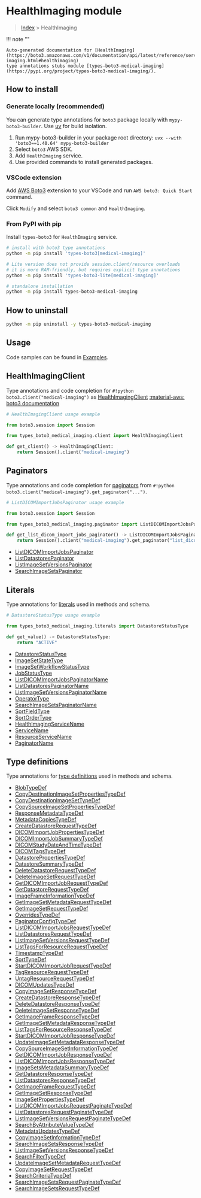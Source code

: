 #  HealthImaging module

> [Index](../README.md) > HealthImaging

!!! note ""

    Auto-generated documentation for [HealthImaging](https://boto3.amazonaws.com/v1/documentation/api/latest/reference/services/medical-imaging.html#healthimaging)
    type annotations stubs module [types-boto3-medical-imaging](https://pypi.org/project/types-boto3-medical-imaging/).

## How to install

### Generate locally (recommended)

You can generate type annotations for `boto3` package locally with `mypy-boto3-builder`.
Use [uv](https://docs.astral.sh/uv/getting-started/installation/) for build isolation.

1. Run mypy-boto3-builder in your package root directory: `uvx --with 'boto3==1.40.64' mypy-boto3-builder`
1. Select `boto3` AWS SDK.
1. Add `HealthImaging` service.
1. Use provided commands to install generated packages.


### VSCode extension

Add [AWS Boto3](https://marketplace.visualstudio.com/items?itemName=Boto3typed.boto3-ide)
extension to your VSCode and run `AWS boto3: Quick Start` command.

Click `Modify` and select `boto3 common` and `HealthImaging`.


### From PyPI with pip

Install `types-boto3` for `HealthImaging` service.

```bash
# install with boto3 type annotations
python -m pip install 'types-boto3[medical-imaging]'

# Lite version does not provide session.client/resource overloads
# it is more RAM-friendly, but requires explicit type annotations
python -m pip install 'types-boto3-lite[medical-imaging]'

# standalone installation
python -m pip install types-boto3-medical-imaging
```



## How to uninstall

```bash
python -m pip uninstall -y types-boto3-medical-imaging
```

## Usage

Code samples can be found in [Examples](./usage.md).

## HealthImagingClient

Type annotations and code completion for  `#!python boto3.client("medical-imaging")` as [HealthImagingClient](./client.md)
[:material-aws: boto3 documentation](https://boto3.amazonaws.com/v1/documentation/api/latest/reference/services/medical-imaging.html#HealthImaging.Client)

```python
# HealthImagingClient usage example

from boto3.session import Session

from types_boto3_medical_imaging.client import HealthImagingClient

def get_client() -> HealthImagingClient:
    return Session().client("medical-imaging")
```


## Paginators

Type annotations and code completion for [paginators](./paginators.md)
from `#!python boto3.client("medical-imaging").get_paginator("...")`.

```python
# ListDICOMImportJobsPaginator usage example

from boto3.session import Session

from types_boto3_medical_imaging.paginator import ListDICOMImportJobsPaginator

def get_list_dicom_import_jobs_paginator() -> ListDICOMImportJobsPaginator:
    return Session().client("medical-imaging").get_paginator("list_dicom_import_jobs"))
```

- [ListDICOMImportJobsPaginator](./paginators.md#listdicomimportjobspaginator)
- [ListDatastoresPaginator](./paginators.md#listdatastorespaginator)
- [ListImageSetVersionsPaginator](./paginators.md#listimagesetversionspaginator)
- [SearchImageSetsPaginator](./paginators.md#searchimagesetspaginator)









## Literals

Type annotations for [literals](./literals.md) used in methods and schema.

```python
# DatastoreStatusType usage example

from types_boto3_medical_imaging.literals import DatastoreStatusType

def get_value() -> DatastoreStatusType:
    return "ACTIVE"
```

- [DatastoreStatusType](./literals.md#datastorestatustype)
- [ImageSetStateType](./literals.md#imagesetstatetype)
- [ImageSetWorkflowStatusType](./literals.md#imagesetworkflowstatustype)
- [JobStatusType](./literals.md#jobstatustype)
- [ListDICOMImportJobsPaginatorName](./literals.md#listdicomimportjobspaginatorname)
- [ListDatastoresPaginatorName](./literals.md#listdatastorespaginatorname)
- [ListImageSetVersionsPaginatorName](./literals.md#listimagesetversionspaginatorname)
- [OperatorType](./literals.md#operatortype)
- [SearchImageSetsPaginatorName](./literals.md#searchimagesetspaginatorname)
- [SortFieldType](./literals.md#sortfieldtype)
- [SortOrderType](./literals.md#sortordertype)
- [HealthImagingServiceName](./literals.md#healthimagingservicename)
- [ServiceName](./literals.md#servicename)
- [ResourceServiceName](./literals.md#resourceservicename)
- [PaginatorName](./literals.md#paginatorname)




## Type definitions

Type annotations for [type definitions](./type_defs.md) used in methods and schema.

- [BlobTypeDef](./type_defs.md#blobtypedef)
- [CopyDestinationImageSetPropertiesTypeDef](./type_defs.md#copydestinationimagesetpropertiestypedef)
- [CopyDestinationImageSetTypeDef](./type_defs.md#copydestinationimagesettypedef)
- [CopySourceImageSetPropertiesTypeDef](./type_defs.md#copysourceimagesetpropertiestypedef)
- [ResponseMetadataTypeDef](./type_defs.md#responsemetadatatypedef)
- [MetadataCopiesTypeDef](./type_defs.md#metadatacopiestypedef)
- [CreateDatastoreRequestTypeDef](./type_defs.md#createdatastorerequesttypedef)
- [DICOMImportJobPropertiesTypeDef](./type_defs.md#dicomimportjobpropertiestypedef)
- [DICOMImportJobSummaryTypeDef](./type_defs.md#dicomimportjobsummarytypedef)
- [DICOMStudyDateAndTimeTypeDef](./type_defs.md#dicomstudydateandtimetypedef)
- [DICOMTagsTypeDef](./type_defs.md#dicomtagstypedef)
- [DatastorePropertiesTypeDef](./type_defs.md#datastorepropertiestypedef)
- [DatastoreSummaryTypeDef](./type_defs.md#datastoresummarytypedef)
- [DeleteDatastoreRequestTypeDef](./type_defs.md#deletedatastorerequesttypedef)
- [DeleteImageSetRequestTypeDef](./type_defs.md#deleteimagesetrequesttypedef)
- [GetDICOMImportJobRequestTypeDef](./type_defs.md#getdicomimportjobrequesttypedef)
- [GetDatastoreRequestTypeDef](./type_defs.md#getdatastorerequesttypedef)
- [ImageFrameInformationTypeDef](./type_defs.md#imageframeinformationtypedef)
- [GetImageSetMetadataRequestTypeDef](./type_defs.md#getimagesetmetadatarequesttypedef)
- [GetImageSetRequestTypeDef](./type_defs.md#getimagesetrequesttypedef)
- [OverridesTypeDef](./type_defs.md#overridestypedef)
- [PaginatorConfigTypeDef](./type_defs.md#paginatorconfigtypedef)
- [ListDICOMImportJobsRequestTypeDef](./type_defs.md#listdicomimportjobsrequesttypedef)
- [ListDatastoresRequestTypeDef](./type_defs.md#listdatastoresrequesttypedef)
- [ListImageSetVersionsRequestTypeDef](./type_defs.md#listimagesetversionsrequesttypedef)
- [ListTagsForResourceRequestTypeDef](./type_defs.md#listtagsforresourcerequesttypedef)
- [TimestampTypeDef](./type_defs.md#timestamptypedef)
- [SortTypeDef](./type_defs.md#sorttypedef)
- [StartDICOMImportJobRequestTypeDef](./type_defs.md#startdicomimportjobrequesttypedef)
- [TagResourceRequestTypeDef](./type_defs.md#tagresourcerequesttypedef)
- [UntagResourceRequestTypeDef](./type_defs.md#untagresourcerequesttypedef)
- [DICOMUpdatesTypeDef](./type_defs.md#dicomupdatestypedef)
- [CopyImageSetResponseTypeDef](./type_defs.md#copyimagesetresponsetypedef)
- [CreateDatastoreResponseTypeDef](./type_defs.md#createdatastoreresponsetypedef)
- [DeleteDatastoreResponseTypeDef](./type_defs.md#deletedatastoreresponsetypedef)
- [DeleteImageSetResponseTypeDef](./type_defs.md#deleteimagesetresponsetypedef)
- [GetImageFrameResponseTypeDef](./type_defs.md#getimageframeresponsetypedef)
- [GetImageSetMetadataResponseTypeDef](./type_defs.md#getimagesetmetadataresponsetypedef)
- [ListTagsForResourceResponseTypeDef](./type_defs.md#listtagsforresourceresponsetypedef)
- [StartDICOMImportJobResponseTypeDef](./type_defs.md#startdicomimportjobresponsetypedef)
- [UpdateImageSetMetadataResponseTypeDef](./type_defs.md#updateimagesetmetadataresponsetypedef)
- [CopySourceImageSetInformationTypeDef](./type_defs.md#copysourceimagesetinformationtypedef)
- [GetDICOMImportJobResponseTypeDef](./type_defs.md#getdicomimportjobresponsetypedef)
- [ListDICOMImportJobsResponseTypeDef](./type_defs.md#listdicomimportjobsresponsetypedef)
- [ImageSetsMetadataSummaryTypeDef](./type_defs.md#imagesetsmetadatasummarytypedef)
- [GetDatastoreResponseTypeDef](./type_defs.md#getdatastoreresponsetypedef)
- [ListDatastoresResponseTypeDef](./type_defs.md#listdatastoresresponsetypedef)
- [GetImageFrameRequestTypeDef](./type_defs.md#getimageframerequesttypedef)
- [GetImageSetResponseTypeDef](./type_defs.md#getimagesetresponsetypedef)
- [ImageSetPropertiesTypeDef](./type_defs.md#imagesetpropertiestypedef)
- [ListDICOMImportJobsRequestPaginateTypeDef](./type_defs.md#listdicomimportjobsrequestpaginatetypedef)
- [ListDatastoresRequestPaginateTypeDef](./type_defs.md#listdatastoresrequestpaginatetypedef)
- [ListImageSetVersionsRequestPaginateTypeDef](./type_defs.md#listimagesetversionsrequestpaginatetypedef)
- [SearchByAttributeValueTypeDef](./type_defs.md#searchbyattributevaluetypedef)
- [MetadataUpdatesTypeDef](./type_defs.md#metadataupdatestypedef)
- [CopyImageSetInformationTypeDef](./type_defs.md#copyimagesetinformationtypedef)
- [SearchImageSetsResponseTypeDef](./type_defs.md#searchimagesetsresponsetypedef)
- [ListImageSetVersionsResponseTypeDef](./type_defs.md#listimagesetversionsresponsetypedef)
- [SearchFilterTypeDef](./type_defs.md#searchfiltertypedef)
- [UpdateImageSetMetadataRequestTypeDef](./type_defs.md#updateimagesetmetadatarequesttypedef)
- [CopyImageSetRequestTypeDef](./type_defs.md#copyimagesetrequesttypedef)
- [SearchCriteriaTypeDef](./type_defs.md#searchcriteriatypedef)
- [SearchImageSetsRequestPaginateTypeDef](./type_defs.md#searchimagesetsrequestpaginatetypedef)
- [SearchImageSetsRequestTypeDef](./type_defs.md#searchimagesetsrequesttypedef)

